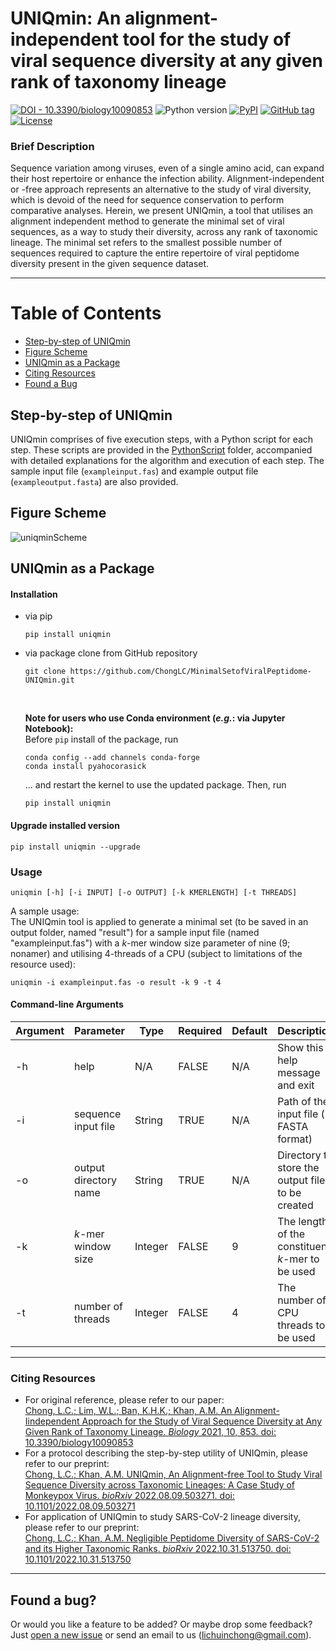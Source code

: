 # **UNIQmin: An alignment-independent tool for the study of viral sequence diversity at any given rank of taxonomy lineage**

[![DOI - 10.3390/biology10090853](https://img.shields.io/badge/DOI-10.3390%2Fbiology10090853-2ea44f)](https://doi.org/10.3390/biology10090853)
![Python version](https://img.shields.io/pypi/pyversions/uniqmin)
[![PyPI](https://img.shields.io/pypi/v/uniqmin?logo=pypi)](https://pypi.org/project/uniqmin/)
[![GitHub tag](https://img.shields.io/github/tag/ChongLC/MinimalSetofViralPeptidome-UNIQmin)](https://github.com/ChongLC/MinimalSetofViralPeptidome-UNIQmin/releases/?include_prereleases&sort=semver "View GitHub releases")
[![License](https://img.shields.io/badge/License-MIT-blue)](#license)

<!--
![Visitor](https://visitor-badge.laobi.icu/badge?page_id=https://github.com/ChongLC/MinimalSetofViralPeptidome-UNIQmin)
-->

### Brief Description
Sequence variation among viruses, even of a single amino acid, can expand their host repertoire or enhance the infection ability. Alignment-independent or -free approach represents an alternative to the study of viral diversity, which is devoid of the need for sequence conservation to perform comparative analyses. Herein, we present UNIQmin, a tool that utilises an alignment independent method to generate the minimal set of viral sequences, as a way to study their diversity, across any rank of taxonomic lineage. The minimal set refers to the smallest possible number of sequences required to capture the entire repertoire of viral peptidome diversity present in the given sequence dataset.

---
Table of Contents
====================
- [Step-by-step of UNIQmin]((#step-by-step-of-uniqmin))
- [Figure Scheme](#figure-scheme)
- [UNIQmin as a Package](#uniqmin-as-a-package)
- [Citing Resources](#citing-resources)
- [Found a Bug](#found-a-bug)

## Step-by-step of UNIQmin
UNIQmin comprises of five execution steps, with a Python script for each step. These scripts are provided in the [PythonScript](https://github.com/ChongLC/MinimalSetofViralPeptidome-UNIQmin/tree/master/PythonScript) folder, accompanied with detailed explanations for the algorithm and execution of each step. The sample input file (`exampleinput.fas`) and example output file (`exampleoutput.fasta`) are also provided. 

## Figure Scheme
![uniqminScheme](https://user-images.githubusercontent.com/51225708/222265004-8ea85997-f289-42bf-9ac6-74d1beae2ee6.png)

## UNIQmin as a Package

#### Installation
* via pip <br>
  ```
  pip install uniqmin
  ```

* via package clone from GitHub repository
  ```
  git clone https://github.com/ChongLC/MinimalSetofViralPeptidome-UNIQmin.git
  ```
  <br>
  
  **Note for users who use Conda environment (*e.g.*: via Jupyter Notebook):** <br>
  Before `pip` install of the package, run <br>
  ```
  conda config --add channels conda-forge
  conda install pyahocorasick
  ```
  ... and restart the kernel to use the updated package. Then, run 
  ```
  pip install uniqmin
  ```
  
#### Upgrade installed version
```
pip install uniqmin --upgrade
```

### Usage
`uniqmin [-h] [-i INPUT] [-o OUTPUT] [-k KMERLENGTH] [-t THREADS]`

A sample usage: <br>
The UNIQmin tool is applied to generate a minimal set (to be saved in an output folder, named "result") for a sample input file (named "exampleinput.fas") with a *k*-mer window size parameter of nine (9; nonamer) and utilising 4-threads of a CPU (subject to limitations of the resource used): 

```
uniqmin -i exampleinput.fas -o result -k 9 -t 4
```

#### Command-line Arguments
| Argument 	| Parameter              | Type    	| Required | Default 	| Description                                |           
|----------	|----------------------- |---------	|----------|----------|------------------------------------------  |
| -h       	| help                   | N/A     	|FALSE	   | N/A     	| Show this help message and exit            |
| -i       	| sequence input file    | String  	|TRUE	     | N/A     	| Path of the input file (in FASTA format)   |
| -o       	| output directory name  | String  	|TRUE      | N/A     	| Directory to store the output file to be created      |
| -k        | *k*-mer window size    | Integer 	|FALSE     | 9       	| The length of the constituent *k*-mer to be used          |
| -t        | number of threads      | Integer 	|FALSE     | 4        | The number of CPU threads to be used           |

---
### Citing Resources
* For original reference, please refer to our paper: <br>
  [Chong, L.C.; Lim, W.L.; Ban, K.H.K.; Khan, A.M. An Alignment-Iindependent Approach for the Study of Viral Sequence Diversity at Any Given Rank of Taxonomy Lineage. *Biology* 2021, 10, 853. doi: 10.3390/biology10090853](https://www.mdpi.com/2079-7737/10/9/853) 
* For a protocol describing the step-by-step utility of UNIQmin, please refer to our preprint: <br> 
  [Chong, L.C.; Khan, A.M. UNIQmin, An Alignment-free Tool to Study Viral Sequence Diversity across Taxonomic Lineages: A Case Study of Monkeypox Virus. *bioRxiv* 2022.08.09.503271. doi: 10.1101/2022.08.09.503271](https://www.biorxiv.org/content/10.1101/2022.08.09.503271v2.full)
* For application of UNIQmin to study SARS-CoV-2 lineage diversity, please refer to our preprint: <br> 
  [Chong, L.C.; Khan, A.M. Negligible Peptidome Diversity of SARS-CoV-2 and its Higher Taxonomic Ranks. *bioRxiv* 2022.10.31.513750. doi: 10.1101/2022.10.31.513750](https://www.biorxiv.org/content/10.1101/2022.10.31.513750v1.full)

---
## Found a bug?
Or would you like a feature to be added? Or maybe drop some feedback?
Just [open a new issue](https://github.com/ChongLC/MinimalSetofViralPeptidome-UNIQmin/issues/new) or send an email to us (lichuinchong@gmail.com).

